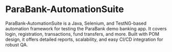 # ParaBank-AutomationSuite
ParaBank-AutomationSuite is a Java, Selenium, and TestNG-based automation framework for testing the ParaBank demo banking app. It covers login, registration, transactions, fund transfers, and more. Built with POM design, it offers detailed reports, scalability, and easy CI/CD integration for robust QA.
